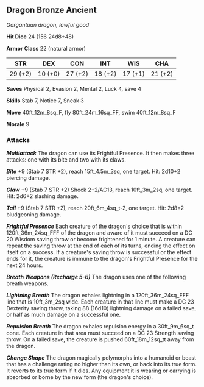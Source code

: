 ## Dragon Bronze Ancient

*Gargantuan dragon, lawful good*

**Hit Dice** 24 (156 24d8+48)

**Armor Class** 22 (natural armor)

| STR     | DEX     | CON     | INT     | WIS     | CHA     |
|---------|---------|---------|---------|---------|---------|
| 29 (+2) | 10 (+0) | 27 (+2) | 18 (+2) | 17 (+1) | 21 (+2) |

**Saves** Physical 2, Evasion 2, Mental 2, Luck 4, save 4

**Skills** Stab 7, Notice 7, Sneak 3

**Move** 40ft\_12m\_8sq\_F, fly 80ft\_24m\_16sq\_FF, swim 40ft\_12m\_8sq\_F

**Morale** 9

### Attacks

***Multiattack*** The dragon can use its Frightful Presence. It then makes three attacks: one with its bite and two with its claws.

***Bite*** +9 (Stab 7 STR +2), reach 15ft\_4.5m\_3sq, one target. Hit: 2d10+2 piercing damage.

***Claw*** +9 (Stab 7 STR +2) Shock 2+2/AC13, reach 10ft\_3m\_2sq, one target. Hit: 2d6+2 slashing damage.

***Tail*** +9 (Stab 7 STR +2), reach 20ft\_6m\_4sq\_t-2, one target. Hit: 2d8+2 bludgeoning damage.

***Frightful Presence*** Each creature of the dragon's choice that is within 120ft\_36m\_24sq\_FFF of the dragon and aware of it must succeed on a DC 20 Wisdom saving throw or become frightened for 1 minute. A creature can repeat the saving throw at the end of each of its turns, ending the effect on itself on a success. If a creature's saving throw is successful or the effect ends for it, the creature is immune to the dragon's Frightful Presence for the next 24 hours.

***Breath Weapons (Recharge 5-6)*** The dragon uses one of the following breath weapons.

***Lightning Breath*** The dragon exhales lightning in a 120ft\_36m\_24sq\_FFF line that is 10ft\_3m\_2sq wide. Each creature in that line must make a DC 23 Dexterity saving throw, taking 88 (16d10) lightning damage on a failed save, or half as much damage on a successful one.

***Repulsion Breath*** The dragon exhales repulsion energy in a 30ft\_9m\_6sq\_t cone. Each creature in that area must succeed on a DC 23 Strength saving throw. On a failed save, the creature is pushed 60ft\_18m\_12sq\_tt away from the dragon.

***Change Shape*** The dragon magically polymorphs into a humanoid or beast that has a challenge rating no higher than its own, or back into its true form. It reverts to its true form if it dies. Any equipment it is wearing or carrying is absorbed or borne by the new form (the dragon's choice).

